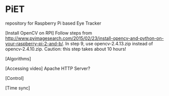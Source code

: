 # PiET
repository for Raspberry Pi based Eye Tracker

[Install OpenCV on RPI]
Follow steps from http://www.pyimagesearch.com/2015/02/23/install-opencv-and-python-on-your-raspberry-pi-2-and-b/.
In step 9, use opencv-2.4.13.zip instead of opencv-2.4.10.zip. Caution: this step takes about 10 hours!

[Algorithms]

[Accessing video] 
Apache HTTP Server?

[Control] 

[Time sync]
